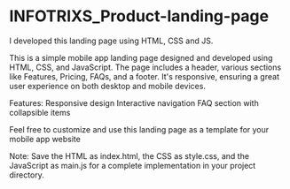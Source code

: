 # INFOTRIXS_Product-landing-page
I developed this landing page using HTML, CSS and JS.

This is a simple mobile app landing page designed and developed using HTML, CSS, and JavaScript. The page includes a header, various sections like Features, Pricing, FAQs, and a footer. It's responsive, ensuring a great user experience on both desktop and mobile devices.

Features:
Responsive design
Interactive navigation
FAQ section with collapsible items


Feel free to customize and use this landing page as a template for your mobile app website 


Note: Save the HTML as index.html, the CSS as style.css, and the JavaScript as main.js for a complete implementation in your project directory.
